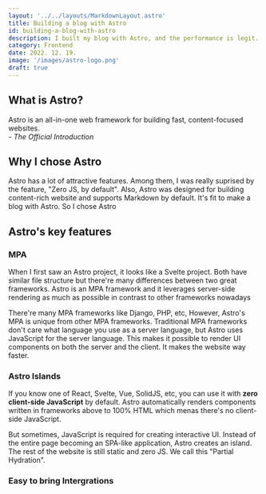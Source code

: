 ```yaml
---
layout: '../../layouts/MarkdownLayout.astro'
title: Building a blog with Astro
id: building-a-blog-with-astro
description: I built my blog with Astro, and the performance is legit. See how fast it is.
category: Frontend
date: 2022. 12. 19.
image: '/images/astro-logo.png'
draft: true
---
```


## **What is Astro?**
Astro is an all-in-one web framework for building fast, content-focused websites.  
*- The Official Introduction*

## **Why I chose Astro**
Astro has a lot of attractive features. Among them, I was really suprised by the feature, "Zero JS, by default". Also, Astro was designed for building content-rich website and supports Markdown by default. It's fit to make a blog with Astro. So I chose Astro

## **Astro's key features**

### MPA
When I first saw an Astro project, it looks like a Svelte project.
Both have similar file structure but there're many differences between two great frameworks. Astro is an MPA framework and it leverages server-side rendering as much as possible in contrast to other frameworks nowadays

There're many MPA frameworks like Django, PHP, etc, However, Astro's MPA is unique from other MPA frameworks. Traditional MPA frameworks don't care what language you use as a server language, but Astro uses JavaScript for the server language. This makes it possible to render UI components on both the server and the client. It makes the website way faster.

### Astro Islands
If you know one of React, Svelte, Vue, SolidJS, etc, you can use it with **zero client-side JavaScript** by default.
Astro automatically renders components written in frameworks above to 100% HTML which menas there's no client-side JavaScript.

But sometimes, JavaScript is required for creating interactive UI.
Instead of the entire page becoming an SPA-like application, Astro creates an island. The rest of the website is still static and zero JS.
We call this "Partial Hydration".

### Easy to bring Intergrations